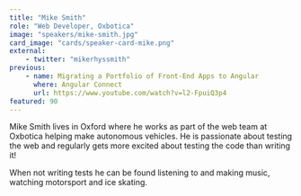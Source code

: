```yaml
---
title: "Mike Smith"
role: "Web Developer, Oxbotica"
image: "speakers/mike-smith.jpg"
card_image: "cards/speaker-card-mike.png"
external:
    - twitter: "mikerhyssmith"
previous:
    - name: Migrating a Portfolio of Front-End Apps to Angular
      where: Angular Connect
      url: https://www.youtube.com/watch?v=l2-FpuiQ3p4
featured: 90
---
```

Mike Smith lives in Oxford where he works as part of the web team at Oxbotica helping make autonomous vehicles. He is passionate about testing the web and regularly gets more excited about testing the code than writing it!

When not writing tests he can be found listening to and making music, watching motorsport and ice skating.
